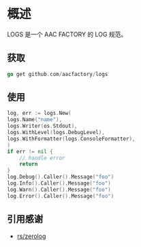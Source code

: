 # 概述

LOGS 是一个 AAC FACTORY 的 LOG 规范。

## 获取

```go
go get github.com/aacfactory/logs
```

## 使用

```go
log, err := logs.New(
logs.Name("name"),
logs.Writer(os.Stdout),
logs.WithLevel(logs.DebugLevel),
logs.WithFormatter(logs.ConsoleFormatter),
)
if err != nil {
    // handle error
    return
}
log.Debug().Caller().Message("foo")
log.Info().Caller().Message("foo")
log.Warn().Caller().Message("foo")
log.Error().Caller().Message("foo")
```

## 引用感谢

* [rs/zerolog](https://github.com/rs/zerolog)